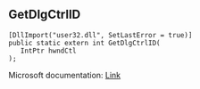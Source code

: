 ## GetDlgCtrlID

```
[DllImport("user32.dll", SetLastError = true)]
public static extern int GetDlgCtrlID(
   IntPtr hwndCtl
);
```

Microsoft documentation: [Link](https://docs.microsoft.com/en-us/windows/win32/api/winuser/nf-winuser-getdlgctrlid)
